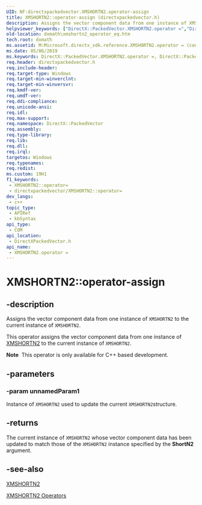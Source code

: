 ```yaml
---
UID: NF:directxpackedvector.XMSHORTN2.operator-assign
title: XMSHORTN2::operator-assign (directxpackedvector.h)
description: Assigns the vector component data from one instance of XMSHORTN2 to the current instance of XMSHORTN2.
helpviewer_keywords: ["DirectX::PackedVector.XMSHORTN2.operator =","DirectX::PackedVector::XMSHORTN2::operator =","XMSHORTN2 structure [DirectX Math Support APIs]","operator = method","XMSHORTN2.operator =","XMSHORTN2.operator-assign","XMSHORTN2.operator=","XMSHORTN2::operator-assign","XMSHORTN2::operator=","dxmath.xmshortn2_operator_eq","operator = method [DirectX Math Support APIs]","operator = method [DirectX Math Support APIs]","XMSHORTN2 structure","operator="]
old-location: dxmath\xmshortn2_operator_eq.htm
tech.root: dxmath
ms.assetid: M:Microsoft.directx_sdk.reference.XMSHORTN2.operator = (const XMSHORTN2)
ms.date: 05/06/2019
ms.keywords: DirectX::PackedVector.XMSHORTN2.operator =, DirectX::PackedVector::XMSHORTN2::operator =, XMSHORTN2 structure [DirectX Math Support APIs],operator = method, XMSHORTN2.operator =, XMSHORTN2.operator-assign, XMSHORTN2.operator=, XMSHORTN2::operator-assign, XMSHORTN2::operator=, dxmath.xmshortn2_operator_eq, operator = method [DirectX Math Support APIs], operator = method [DirectX Math Support APIs],XMSHORTN2 structure, operator=
req.header: directxpackedvector.h
req.include-header: 
req.target-type: Windows
req.target-min-winverclnt: 
req.target-min-winversvr: 
req.kmdf-ver: 
req.umdf-ver: 
req.ddi-compliance: 
req.unicode-ansi: 
req.idl: 
req.max-support: 
req.namespace: DirectX::PackedVector
req.assembly: 
req.type-library: 
req.lib: 
req.dll: 
req.irql: 
targetos: Windows
req.typenames: 
req.redist: 
ms.custom: 19H1
f1_keywords:
 - XMSHORTN2::operator=
 - directxpackedvector/XMSHORTN2::operator=
dev_langs:
 - c++
topic_type:
 - APIRef
 - kbSyntax
api_type:
 - COM
api_location:
 - DirectXPackedVector.h
api_name:
 - XMSHORTN2.operator =
---
```


# XMSHORTN2::operator-assign


## -description

Assigns the vector component data from one instance of <code>XMSHORTN2</code> to the current instance of <code>XMSHORTN2</code>.

This operator assigns the vector component data from one instance of <a href="/windows/win32/api/directxpackedvector/ns-directxpackedvector-xmshortn2">XMSHORTN2</a> to the current instance of <code>XMSHORTN2</code>.

<div class="alert"><b>Note</b>  This operator is only available for C++ based development.</div>

## -parameters

### -param unnamedParam1

Instance of <code>XMSHORTN2</code> used to update the current <code>XMSHORTN2</code>structure.

## -returns

The current instance of <code>XMSHORTN2</code> whose vector component data has been updated to match those of the <code>XMSHORTN2</code> instance specified by the <b>ShortN2</b> argument.

## -see-also

<a href="/windows/win32/api/directxpackedvector/ns-directxpackedvector-xmshortn2">XMSHORTN2</a>

<a href="https://msdn.microsoft.com/69918b19-3dde-4c12-84f3-caac4f3e3c11">XMSHORTN2 Operators</a>

